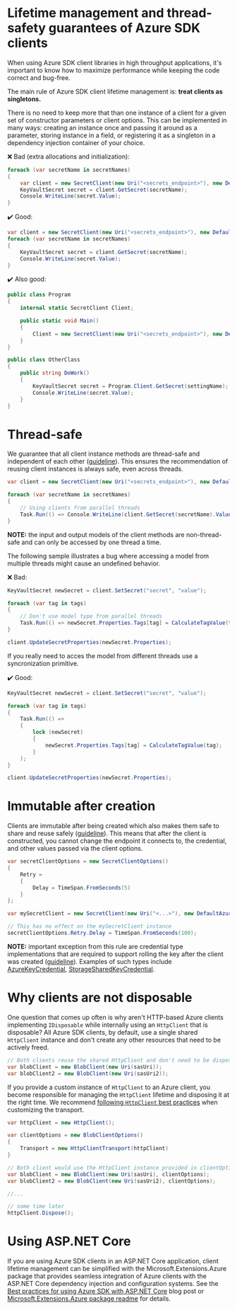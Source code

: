 # Lifetime management and thread-safety guarantees of Azure SDK clients

When using Azure SDK client libraries in high throughput applications, it's important to know how to maximize performance while keeping the code correct and bug-free. 

The main rule of Azure SDK client lifetime management is: **treat clients as singletons.**

There is no need to keep more that than one instance of a client for a given set of constructor parameters or client options. This can be implemented in many ways: creating an instance once and passing it around as a parameter, storing instance in a field, or registering it as a singleton in a dependency injection container of your choice.

❌ Bad (extra allocations and initialization):
``` C#
foreach (var secretName in secretNames)
{
    var client = new SecretClient(new Uri("<secrets_endpoint>"), new DefaultAzureCredential());
    KeyVaultSecret secret = client.GetSecret(secretName);
    Console.WriteLine(secret.Value);
}
```

✔️ Good:


``` C#
var client = new SecretClient(new Uri("<secrets_endpoint>"), new DefaultAzureCredential());
foreach (var secretName in secretNames)
{
    KeyVaultSecret secret = client.GetSecret(secretName);
    Console.WriteLine(secret.Value);
}
```

✔️ Also good:

``` C#
public class Program
{
    internal static SecretClient Client;

    public static void Main()
    {
        Client = new SecretClient(new Uri("<secrets_endpoint>"), new DefaultAzureCredential());
    }
}

public class OtherClass
{
    public string DoWork()
    {
        KeyVaultSecret secret = Program.Client.GetSecret(settingName);
        Console.WriteLine(secret.Value);
    }
}
```

# Thread-safe

We guarantee that all client instance methods are thread-safe and independent of each other ([guideline](https://azure.github.io/azure-sdk/dotnet_introduction.html#dotnet-service-methods-thread-safety)).  This ensures the recommendation of reusing client instances is always safe, even across threads.

``` C#
var client = new SecretClient(new Uri("<secrets_endpoint>"), new DefaultAzureCredential());

foreach (var secretName in secretNames)
{
    // Using clients from parallel threads
    Task.Run(() => Console.WriteLine(client.GetSecret(secretName).Value));
}

```

**NOTE:** the input and output models of the client methods are non-thread-safe and can only be accessed by one thread a time.

The following sample illustrates a bug where accessing a model from multiple threads might cause an undefined behavior.

❌ Bad:
``` C#
KeyVaultSecret newSecret = client.SetSecret("secret", "value");

foreach (var tag in tags)
{
    // Don't use model type from parallel threads
    Task.Run(() => newSecret.Properties.Tags[tag] = CalculateTagValue(tag));
}

client.UpdateSecretProperties(newSecret.Properties);
```

If you really need to acces the model from different threads use a syncronization primitive.

✔️ Good:

``` C#
KeyVaultSecret newSecret = client.SetSecret("secret", "value");

foreach (var tag in tags)
{
    Task.Run(() =>
    {
        lock (newSecret)
        {
            newSecret.Properties.Tags[tag] = CalculateTagValue(tag);
        }
    );
}

client.UpdateSecretProperties(newSecret.Properties);
```


# Immutable after creation

Clients are immutable after being created which also makes them safe to share and reuse safely ([guideline](https://azure.github.io/azure-sdk/general_implementation.html#general-config-behaviour-changes)).  This means that after the client is constructed, you cannot change the endpoint it connects to, the credential, and other values passed via the client options.

``` C#
var secretClientOptions = new SecretClientOptions()
{
    Retry = 
    {
        Delay = TimeSpan.FromSeconds(5)
    }
};

var mySecretClient = new SecretClient(new Uri("<...>"), new DefaultAzureCredential(), secretClientOptions);

// This has no effect on the mySecretClient instance
secretClientOptions.Retry.Delay = TimeSpan.FromSeconds(100);
```

**NOTE:** important exception from this rule are credential type implementations that are required to support rolling the key after the client was created ([guideline](azure.github.io/azure-sdk/dotnet_introduction.html#dotnet-auth-rolling-credentials)). Examples of such types include [AzureKeyCredential](https://docs.microsoft.com/en-us/dotnet/api/azure.azurekeycredential.update?view=azure-dotnet#Azure_AzureKeyCredential_Update_System_String_), [StorageSharedKeyCredential](https://docs.microsoft.com/en-us/dotnet/api/azure.storage.storagesharedkeycredential.setaccountkey?view=azure-dotnet#Azure_Storage_StorageSharedKeyCredential_SetAccountKey_System_String_).

# Why clients are not disposable

One question that comes up often is why aren't HTTP-based Azure clients implementing `IDisposable` while internally using an `HttpClient` that is disposable?  All Azure SDK clients, by default, use a single shared `HttpClient` instance and don't create any other resources that need to be actively freed.

``` C#
// Both clients reuse the shared HttpClient and don't need to be disposed
var blobClient = new BlobClient(new Uri(sasUri));
var blobClient2 = new BlobClient(new Uri(sasUri2));
```

If you provide a custom instance of `HttpClient` to an Azure client, you become responsible for managing the `HttpClient` lifetime and disposing it at the right time.  We recommend [following `HttpClient` best practices](https://docs.microsoft.com/en-us/dotnet/api/system.net.http.httpclient?view=netcore-3.1#remarks) when customizing the transport.

``` C#
var httpClient = new HttpClient();

var clientOptions = new BlobClientOptions()
{
    Transport = new HttpClientTransport(httpClient)
}

// Both client would use the HttpClient instance provided in clientOptions
var blobClient = new BlobClient(new Uri(sasUri), clientOptions);
var blobClient2 = new BlobClient(new Uri(sasUri2), clientOptions);

//...

// some time later
httpClient.Dispose();
```

# Using ASP.NET Core

If you are using Azure SDK clients in an ASP.NET Core application, client lifetime management can be simplified with the Microsoft.Extensions.Azure package that provides seamless integration of Azure clients with the ASP.NET Core dependency injection and configuration systems.  See the [Best practices for using Azure SDK with ASP.NET Core](https://devblogs.microsoft.com/azure-sdk/best-practices-for-using-azure-sdk-with-asp-net-core/) blog post or [Microsoft.Extensions.Azure package readme](https://github.com/Azure/azure-sdk-for-net/blob/master/sdk/core/Microsoft.Extensions.Azure/README.md) for details.
